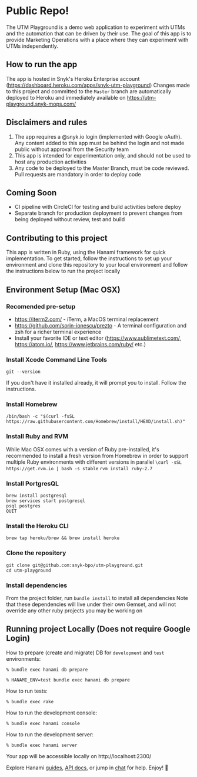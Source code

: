# Public Repo! 

The UTM Playground is a demo web application to experiment with UTMs and the automation that can be driven by their use.
The goal of this app is to provide Marketing Operations with a place where they can experiment with UTMs independently.

## How to run the app
The app is hosted in Snyk's Heroku Enterprise account (https://dashboard.heroku.com/apps/snyk-utm-playground)
Changes made to this project and committed to the `Master` branch are automatically deployed to Heroku and immediately available on https://utm-playground.snyk-mops.com/

## Disclaimers and rules
1. The app requires a @snyk.io login (implemented with Google oAuth). Any content added to this app must be behind the login and not made public without approval from the Security team
2. This app is intended for experimentation only, and should not be used to host any production activities
3. Any code to be deployed to the Master Branch, must be code reviewed. Pull requests are mandatory in order to deploy code

## Coming Soon
- CI pipeline with CircleCI for testing and build activities before deploy
- Separate branch for production deployment to prevent changes from being deployed without review, test and build


## Contributing to this project ## 
This app is written in Ruby, using the Hanami framework for quick implementation. 
To get started, follow the instructions to set up your environment and clone this repository to your local environment and follow the instructions below to run the project locally

## Environment Setup (Mac OSX)
### Recomended pre-setup
- https://iterm2.com/ - iTerm, a MacOS terminal replacement
- https://github.com/sorin-ionescu/prezto - A terminal configuration and zsh for a richer terminal experience
- Install your favorite IDE or text editor (https://www.sublimetext.com/, https://atom.io/, https://www.jetbrains.com/ruby/ etc.)

### Install Xcode Command Line Tools
```
git --version
```
If you don't have it installed already, it will prompt you to install. Follow the instructions.

### Install Homebrew
```
/bin/bash -c "$(curl -fsSL https://raw.githubusercontent.com/Homebrew/install/HEAD/install.sh)"
```

### Install Ruby and RVM
While Mac OSX comes with a version of Ruby pre-installed, it's recommended to install a fresh version from Homebrew in order to support multiple Ruby environments with different versions in parallel
`\curl -sSL https://get.rvm.io | bash -s stable`
`rvm install ruby-2.7`

### Install PortgresQL ###
```
brew install postgresql
brew services start postgresql
psql postgres
QUIT
```

### Install the Heroku CLI ###
`brew tap heroku/brew && brew install heroku`

### Clone the repository ###
```
git clone git@github.com:snyk-bpo/utm-playground.git
cd utm-playground
```

### Install dependencies
From the project folder, run `bundle install` to install all dependencies
Note that these dependencies will live under their own Gemset, and will not override any other ruby projects you may be working on


## Running project Locally (Does not require Google Login)
How to prepare (create and migrate) DB for `development` and `test` environments:

```
% bundle exec hanami db prepare

% HANAMI_ENV=test bundle exec hanami db prepare
```

How to run tests:

```
% bundle exec rake
```

How to run the development console:

```
% bundle exec hanami console
```

How to run the development server:

```
% bundle exec hanami server
```

Your app will be accessible locally on http://localhost:2300/

Explore Hanami [guides](https://guides.hanamirb.org/), [API docs](http://docs.hanamirb.org/1.3.4/), or jump in [chat](http://chat.hanamirb.org) for help. Enjoy! 🌸

